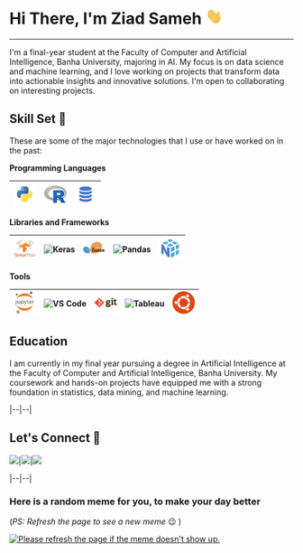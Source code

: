 # Hi There, I'm Ziad Sameh <img src="https://raw.githubusercontent.com/ABSphreak/ABSphreak/master/gifs/Hi.gif" width="30px">
---

I'm a final-year student at the Faculty of Computer and Artificial Intelligence, Banha University, majoring in AI. My focus is on data science and machine learning, and I love working on projects that transform data into actionable insights and innovative solutions. I'm open to collaborating on interesting projects.

## Skill Set :muscle:

These are some of the major technologies that I use or have worked on in the past:

**Programming Languages**

<img title="Python" alt="Python" width="40px" src="https://raw.githubusercontent.com/github/explore/master/topics/python/python.png" />|<img title="R" alt="R" width="40px" src="https://raw.githubusercontent.com/github/explore/master/topics/r/r.png" />|<img title="SQL" alt="SQL" width="40px" src="https://raw.githubusercontent.com/github/explore/master/topics/sql/sql.png">
|--|--|--|

**Libraries and Frameworks**

<img title="TensorFlow" alt="TensorFlow" width="40px" src="https://raw.githubusercontent.com/github/explore/master/topics/tensorflow/tensorflow.png">|<img title="Keras" alt="Keras" width="40px" src="https://upload.wikimedia.org/wikipedia/commons/thumb/a/ae/Keras_logo.svg/240px-Keras_logo.svg.png">|<img title="Scikit-Learn" alt="Scikit Learn" width="40px" src="https://raw.githubusercontent.com/github/explore/master/topics/scikit-learn/scikit-learn.png">|<img title="Pandas" alt="Pandas" width="40px" src="https://raw.githubusercontent.com/github/explore/master/topics/pandas/pandas.png">|<img title="NumPy" alt="NumPy" width="40px" src="https://raw.githubusercontent.com/github/explore/master/topics/numpy/numpy.png">
|--|--|--|--|--|

**Tools**

<img title="Jupyter Notebook" alt="Jupyter" width="40px" src="https://raw.githubusercontent.com/github/explore/master/topics/jupyter-notebook/jupyter-notebook.png">|<img title="VS Code" alt="VS Code" width="40px" src="https://img.icons8.com/fluent/48/000000/visual-studio-code-2019.png">|<img title="Git" alt="Git" width="40px" src="https://raw.githubusercontent.com/github/explore/master/topics/git/git.png">|<img title="Tableau" alt="Tableau" width="40px" src="https://www.tableau.com/sites/default/files/pages/tableaulogo_highres.png">|<img title="Ubuntu" alt="Ubuntu" width="40px" src="https://raw.githubusercontent.com/github/explore/master/topics/ubuntu/ubuntu.png">
|--|--|--|--|--|

## Education

I am currently in my final year pursuing a degree in Artificial Intelligence at the Faculty of Computer and Artificial Intelligence, Banha University. My coursework and hands-on projects have equipped me with a strong foundation in statistics, data mining, and machine learning.

|--|--|

## Let's Connect :handshake:

<a href="https://www.linkedin.com/in/ziad-sameh-05106b221?utm_source=share&utm_campaign=share_via&utm_content=profile&utm_medium=android_app"><img src="https://cdn2.iconfinder.com/data/icons/social-media-2285/512/1_Linkedin_unofficial_colored_svg-128.png" width="40"></a>|<a href="https://www.kaggle.com/ziadsameh3212"><img src="https://www.vectorlogo.zone/logos/kaggle/kaggle-icon.svg" width="40"></a>|<a href="https://www.upwork.com/freelancers/~01292d530c0b2e71dd"><img src="https://w7.pngwing.com/pngs/388/713/png-transparent-logo-trademark-brand-deer-avatar-text-trademark-logo-thumbnail.png" width="40"></a>

|--|--|

### Here is a random meme for you, to make your day better
(*PS: Refresh the page to see a new meme* :wink: )

<a href="https://github.com/Ziad-Sameh3/Ziad-Sameh3"><img src='https://web-production-4cea.up.railway.app/' title="Meme" alt="Please refresh the page if the meme doesn't show up." height="400"></a>
